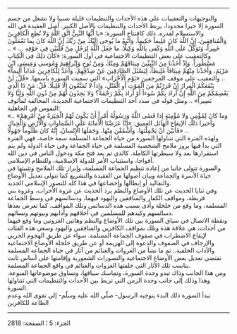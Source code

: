 ------------------------------------------------------------------------

والتوجيهات والتعقيبات على هذه الأحداث والتنظيمات قليلة نسبيا ولا تشغل من
جسم السورة إلا حيزا محدودا، يربط الأحداث والتنظيمات بالأصل الكبير. أصل
العقيدة في الله والاستسلام لقدره. ذلك كافتتاح السورة: «يا أَيُّهَا النَّبِيُّ اتَّقِ
اللَّهَ وَلا تُطِعِ الْكافِرِينَ وَالْمُنافِقِينَ، إِنَّ اللَّهَ كانَ عَلِيماً حَكِيماً. وَاتَّبِعْ ما يُوحى
إِلَيْكَ مِنْ رَبِّكَ إِنَّ اللَّهَ كانَ بِما تَعْمَلُونَ خَبِيراً، وَتَوَكَّلْ عَلَى اللَّهِ وَكَفى بِاللَّهِ
وَكِيلًا. ما جَعَلَ اللَّهُ لِرَجُلٍ مِنْ قَلْبَيْنِ فِي جَوْفِهِ ... » .. وكالتعقيب على بعض
التنظيمات الاجتماعية في أول السورة: «كانَ ذلِكَ فِي الْكِتابِ مَسْطُوراً. وَإِذْ أَخَذْنا
مِنَ النَّبِيِّينَ مِيثاقَهُمْ وَمِنْكَ وَمِنْ نُوحٍ وَإِبْراهِيمَ وَمُوسى وَعِيسَى ابْنِ مَرْيَمَ، وَأَخَذْنا
مِنْهُمْ مِيثاقاً غَلِيظاً، لِيَسْئَلَ الصَّادِقِينَ عَنْ صِدْقِهِمْ، وَأَعَدَّ لِلْكافِرِينَ عَذاباً أَلِيماً»
.. والتعقيب على موقف المرجفين «يَوْمِ الْأَحْزابِ» التي سميت السورة باسمها.
«قُلْ: لَنْ يَنْفَعَكُمُ الْفِرارُ إِنْ فَرَرْتُمْ مِنَ الْمَوْتِ أَوِ الْقَتْلِ، وَإِذاً لا تُمَتَّعُونَ إِلَّا
قَلِيلًا. قُلْ: مَنْ ذَا الَّذِي يَعْصِمُكُمْ مِنَ اللَّهِ إِنْ أَرادَ بِكُمْ سُوءاً أَوْ أَرادَ بِكُمْ رَحْمَةً؟
وَلا يَجِدُونَ لَهُمْ مِنْ دُونِ اللَّهِ وَلِيًّا وَلا نَصِيراً» .. ومثل قوله في صدد أحد
التنظيمات الاجتماعية الجديدة، المخالفة لمألوف النفوس في الجاهلية:  
«وَما كانَ لِمُؤْمِنٍ وَلا مُؤْمِنَةٍ إِذا قَضَى اللَّهُ وَرَسُولُهُ أَمْراً أَنْ يَكُونَ لَهُمُ الْخِيَرَةُ مِنْ
أَمْرِهِمْ» .. وأخيرا ذلك الإيقاع الهائل العميق: «إِنَّا عَرَضْنَا الْأَمانَةَ عَلَى
السَّماواتِ وَالْأَرْضِ وَالْجِبالِ فَأَبَيْنَ أَنْ يَحْمِلْنَها، وَأَشْفَقْنَ مِنْها، وَحَمَلَهَا الْإِنْسانُ،
إِنَّهُ كانَ ظَلُوماً جَهُولًا» ..  
ولهذه الفترة التي تتناولها السورة من حياة الجماعة المسلمة سمة خاصة، فهي
الفترة التي بدأ فيها بروز ملامح الشخصية المسلمة في حياة الجماعة وفي حياة
الدولة ولم يتم استقرارها بعد ولا سيطرتها الكاملة. كالذي تم بعد فتح مكة
ودخول الناس في دين الله أفواجا، واستتباب الأمر للدولة الإسلامية، وللنظام
الإسلامي.  
والسورة تتولى جانبا من إعادة تنظيم الجماعة المسلمة، وإبراز تلك الملامح
وتثبيتها في حياة الأسرة والجماعة وبيان أصولها من العقيدة والتشريع كما
تتولى تعديل الأوضاع والتقاليد أو إبطالها وإخضاعها في هذا كله للتصور
الإسلامي الجديد.  
وفي ثنايا الحديث عن تلك الأوضاع والنظم يرد الحديث عن غزوة الأحزاب، وغزوة
بني قريظة، ومواقف الكفار والمنافقين واليهود فيهما، ودسائسهم في وسط
الجماعة المسلمة، وما وقع من خلخلة وأذى بسبب هذه الدسائس وتلك المواقف.
كما تعرض بعدها دسائسهم وكيدهم للمسلمين في أخلاقهم وآدابهم وبيوتهم
ونسائهم.  
ونقطة الاتصال في سياق السورة بين تلك الأوضاع والنظم وهاتين الغزوتين وما
وقع فيهما من أحداث، هي علاقة هذه وتلك بمواقف الكافرين والمنافقين واليهود
وسعي هذه الفئات لإيقاع الاضطراب في صفوف الجماعة المسلمة. سواء عن طريق
الهجوم الحربي والإرجاف في الصفوف والدعوة إلى الهزيمة أو عن طريق خلخلة
الأوضاع الاجتماعية والآداب الخلقية.. ثم ما نشأ من الغزوات والغنائم من
آثار في حياة الجماعة المسلمة تقتضي تعديل بعض الأوضاع الاجتماعية
والتصورات الشعورية وإقامتها على أساس ثابت يناسب تلك الآثار التي خلفتها
الغزوات والغنائم في واقع الجماعة المسلمة.  
ومن هذا الجانب وذاك تبدو وحدة السورة، وتماسك سياقها، وتساوق موضوعاتها
المنوعة. وهذا وذلك إلى جانب وحدة الزمن التي تربط بين الأحداث والتنظيمات
التي تتناولها السورة.  
تبدأ السورة ذلك البدء بتوجيه الرسول- صلّى الله عليه وسلّم- إلى تقوى الله
وعدم الطاعة للكافرين

------------------------------------------------------------------------

الجزء: 5 ¦ الصفحة: 2818
